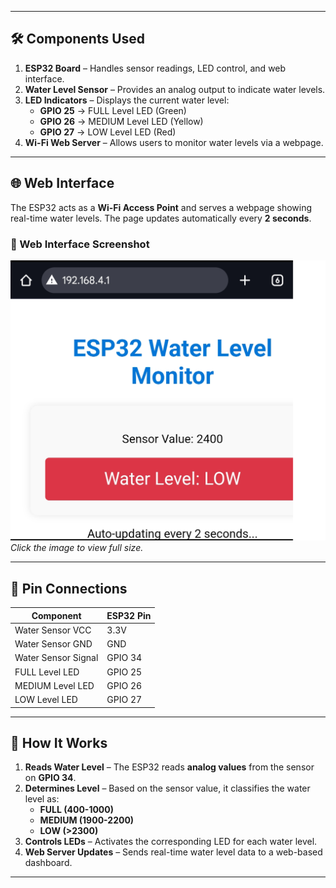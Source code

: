 
---

## 🛠️ Components Used  
1. **ESP32 Board** – Handles sensor readings, LED control, and web interface.  
2. **Water Level Sensor** – Provides an analog output to indicate water levels.  
3. **LED Indicators** – Displays the current water level:
   - **GPIO 25** → FULL Level LED (Green)  
   - **GPIO 26** → MEDIUM Level LED (Yellow)  
   - **GPIO 27** → LOW Level LED (Red)  
4. **Wi-Fi Web Server** – Allows users to monitor water levels via a webpage.  

---

## 🌐 Web Interface  
The ESP32 acts as a **Wi-Fi Access Point** and serves a webpage showing real-time water levels. The page updates automatically every **2 seconds**.  

### **🔗 Web Interface Screenshot**  
[![Web Interface Preview](https://github.com/binayak9932/Project_LAB/blob/main/Water_Level/web.png)](https://github.com/binayak9932/Project_LAB/blob/main/Water_Level/web.png)  
*Click the image to view full size.*

---

## 📌 Pin Connections  

| Component       | ESP32 Pin |
|---------------|-----------|
| Water Sensor VCC | 3.3V |
| Water Sensor GND | GND |
| Water Sensor Signal | GPIO 34 |
| FULL Level LED | GPIO 25 |
| MEDIUM Level LED | GPIO 26 |
| LOW Level LED | GPIO 27 |

---

## 📜 How It Works  

1. **Reads Water Level** – The ESP32 reads **analog values** from the sensor on **GPIO 34**.  
2. **Determines Level** – Based on the sensor value, it classifies the water level as:
   - **FULL (400-1000)**
   - **MEDIUM (1900-2200)**
   - **LOW (>2300)**
3. **Controls LEDs** – Activates the corresponding LED for each water level.  
4. **Web Server Updates** – Sends real-time water level data to a web-based dashboard.  

---

